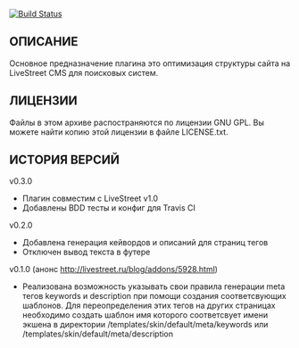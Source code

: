 [![Build Status](https://travis-ci.org/stfalcon-studio/ls-plugin_seo.png?branch=master)](https://travis-ci.org/stfalcon-studio/ls-plugin_seo)

ОПИСАНИЕ
--------

Основное предназначение плагина это оптимизация структуры сайта на LiveStreet CMS
для поисковых систем.

ЛИЦЕНЗИИ
-------

Файлы в этом архиве распостраняются по лицензии GNU GPL. Вы можете найти копию
этой лицензии в файле LICENSE.txt.


ИСТОРИЯ ВЕРСИЙ
--------------

v0.3.0
- Плагин совместим с LiveStreet v1.0
- Добавлены BDD тесты и конфиг для Travis CI

v0.2.0
- Добавлена генерация кейвордов и описаний для страниц тегов
- Отключен вывод текста в футере

v0.1.0 (анонс http://livestreet.ru/blog/addons/5928.html)
- Реализована возможность указывать свои правила генерации meta тегов keywords и
description при помощи создания соответсвующих шаблонов. Для переопределения
этих тегов на других страницах необходимо создать шаблон имя которого соответсвует
имени экшена в директории /templates/skin/default/meta/keywords или
/templates/skin/default/meta/description

